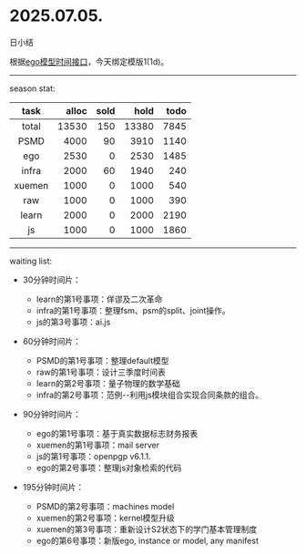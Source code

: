 # 2025.07.05.
日小结

<a id="top"></a>
根据[ego模型时间接口](https://gitee.com/hyg/blog/blob/master/timeflow.md)，今天绑定模版1(1d)。

<a id="index"></a>

---
season stat:

| task | alloc | sold | hold | todo |
| :---: | ---: | ---: | ---: | ---: |
| total | 13530 | 150 | 13380 | 7845 |
| PSMD | 4000 | 90 | 3910 | 1140 |
| ego | 2530 | 0 | 2530 | 1485 |
| infra | 2000 | 60 | 1940 | 240 |
| xuemen | 1000 | 0 | 1000 | 540 |
| raw | 1000 | 0 | 1000 | 390 |
| learn | 2000 | 0 | 2000 | 2190 |
| js | 1000 | 0 | 1000 | 1860 |

---
waiting list:


- 30分钟时间片：
  - learn的第1号事项：佯谬及二次革命
  - infra的第1号事项：整理fsm、psm的split、joint操作。
  - js的第3号事项：ai.js

- 60分钟时间片：
  - PSMD的第1号事项：整理default模型
  - raw的第1号事项：设计三季度时间表
  - learn的第2号事项：量子物理的数学基础
  - infra的第2号事项：范例--利用js模块组合实现合同条款的组合。

- 90分钟时间片：
  - ego的第1号事项：基于真实数据标志财务报表
  - xuemen的第1号事项：mail server
  - js的第1号事项：openpgp v6.1.1.
  - ego的第2号事项：整理js对象检索的代码

- 195分钟时间片：
  - PSMD的第2号事项：machines model
  - xuemen的第2号事项：kernel模型升级
  - xuemen的第3号事项：重新设计S2状态下的学门基本管理制度
  - ego的第6号事项：新版ego, instance or model, any manifest
